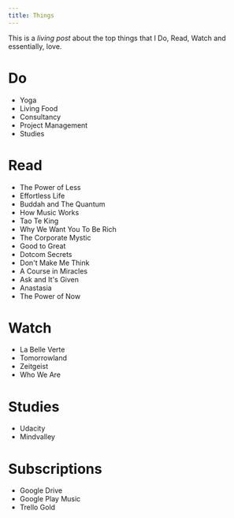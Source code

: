 ```yaml
---
title: Things
---
```

This is a *living post* about the top things that I Do, Read, Watch and essentially, love. 

# Do

- Yoga
- Living Food
- Consultancy
- Project Management
- Studies 


# Read


- The Power of Less
- Effortless Life
- Buddah and The Quantum
- How Music Works
- Tao Te King
- Why We Want You To Be Rich
- The Corporate Mystic
- Good to Great
- Dotcom Secrets
- Don't Make Me Think
- A Course in Miracles
- Ask and It's Given
- Anastasia
- The Power of Now


# Watch

- La Belle Verte
- Tomorrowland
- Zeitgeist
- Who We Are

# Studies

- Udacity
- Mindvalley 

# Subscriptions
- Google Drive
- Google Play Music
- Trello Gold
